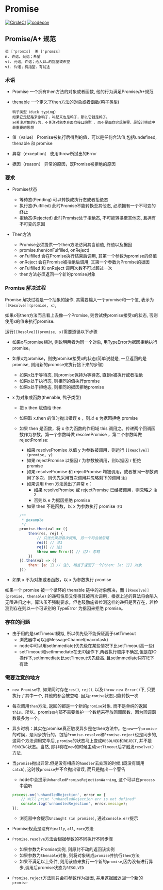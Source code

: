# Promise

[![CircleCI](https://circleci.com/gh/zWingz/Promise.svg?style=svg)](https://circleci.com/gh/zWingz/Promise)
[![codecov](https://codecov.io/gh/zWingz/Promise/branch/master/graph/badge.svg)](https://codecov.io/gh/zWingz/Promise)

## Promise/A+ 规范

```
英 ['prɒmɪs]  美 ['prɑmɪs]
n. 许诺，允诺；希望
vt. 允诺，许诺；给人以…的指望或希望
vi. 许诺；有指望，有前途
```

### 术语

- Promise 一个拥有then方法的对象或者函数, 他的行为满足Promise/A+规范
- thenable 一个定义了then方法的对象或者函数(鸭子类型)

    ``` 
    鸭子类型（duck typing）
    如果它走起路来像鸭子，叫起来也是鸭子，那么它就是鸭子。
    只关注对象的行为，不关注对象本身面向接口编型 ，而不是面向实现编程，是设计模式中最重要的思想
    ```
- 值（value） Promise被执行后得到的值，可以是任何合法值,包括undefined, thenable 和 promise
- 异常（exception） 使用throw所抛出的Error
- 据因（reason） 异常的原因，既Promise被拒绝的原因

### 要求

- Promise状态
    - 等待态(Pending) 可以转换成执行态或者拒绝态
    - 执行态(Fulfilled) 此时Promise不能转换至其他态, 必须拥有一个不可变的终止
    - 拒绝态(Rejected) 此时Promise处于拒绝态, 不可能转换至其他态, 且拥有不可变的原因

- Then方法
    - Promise必须提供一个then方法访问其当前值, 终值以及据因
    - promise.then(onFulfilled, onReject)
    - onFulfilled 会在Promise执行结束后调用, 其第一个参数为promise的终值
    - onReject 会在Promise被拒绝后调用, 其第一个参数为Promise的据因
    - onFulfilled 和 onReject 调用次数不可以超过一次
    - then方法必须返回一个新的promise对象


### Promise 解决过程

Promise 解决过程是一个抽象的操作, 其需要输入一个promise和一个值, 表示为`[[Resolve]](promise, x)`,

如果x有then方法而且看上去像一个Promise, 则尝试使promise接受x的状态, 否则使用x的值来执行promise.


运行`[[Resolve]](promise, x)`需要遵循以下步骤

- 如果x与promise相对, 则说明两者为同一个对象, 用TypeError为据因拒绝执行promise。

- 如果x为promise，则使promise接受x的状态(简单说就是, 一旦返回的是promise, 则用新的promise来执行接下来的步骤)
    - 如果x处于等待态, 则promise保持为等待态, 直到x被执行或者拒绝
    - 如果x处于执行态, 则相同的值执行promise
    - 如果x处于拒绝态, 则相同的据因拒绝promise


- x 为对象或函数(thenable, 鸭子类型)
    - 把 x.then 赋值给 then
    - 如果取 x.then 的值时抛出错误 e ，则以 e 为据因拒绝 promise
    - 如果 then 是函数，将 x 作为函数的作用域 this 调用之。传递两个回调函数作为参数，第一个参数叫做 resolvePromise ，第二个参数叫做 rejectPromise:
        - 如果 resolvePromise 以值 y 为参数被调用，则运行 `[[Resolve]](promise, y)`
        - 如果 rejectPromise 以据因 r 为参数被调用，则以据因 r 拒绝 promise
        - 如果 resolvePromise 和 rejectPromise 均被调用，或者被同一参数调用了多次，则优先采用首次调用并忽略剩下的调用 `注1`
        - 如果调用 then 方法抛出了异常 e：
            - 如果 resolvePromise 或 rejectPromise 已经被调用，则忽略之 `注2`
            - 否则以 e 为据因拒绝 promise
        - 如果 then 不是函数，以 x 为参数执行 promise `注3`
    
        ``` javascript
        /**
         * @example
         */
        promise.then(val => ({
            then(res, rej) {
                // 只优先采用首次调用, 另一个将会被忽略
                res() // 注1
                rej() // 注1
                throw new Error() // 注2: 忽略
            })
        }).then(val => ({
            then: {a: 1} // 注3, 相当于返回了一个{then: {a: 1}} 对象
        }))
        ```
- 如果 x 不为对象或者函数，以 x 为参数执行 promise


如果一个 promise 被一个循环的 thenable 链中的对象解决，而 `[[Resolve]](promise, thenable)` 的递归性质又使得其被再次调用，根据上述的算法将会陷入无限递归之中。算法虽不强制要求，但也鼓励施者检测这样的递归是否存在，若检测到存在则以一个可识别的 TypeError 为据因来拒绝 promise。

### 存在的问题

- 由于用的是setTimeout模拟, 所以优先级不能保证高于setTimeout
    - 浏览器中可以用MessageChannel(macrotask)
    - node中可以用setImmediate(优先级在某些情况下比setTimeout高一些)
    - setTimeout和setImmediate在无IO操作下,两者执行顺序不确定,但是在IO操作下,setImmediate比setTimeout优先级高. 且setImmediate只在IE下有效


### 需要注意的地方

- `new Promise`中, 如果同时存在`res()`, `rej()`, 以及`throw new Error()`下, 只要执行了其中一个, 其他的都会被忽略. 因为`promise`状态只能转换一次

- 每次调用`then`方法, 返回的都是一个新的`promise`对象. 而不是单纯的返回`this`。所以，promise内部不需要维护一个数组来存放回调函数，因为回调函数最多为一个。

- 异步时机：其实在promise真正触发异步是在then方法中。在`new`一个`promise`的时候，是同步执行的，包括`Promise.resolve`和`Promise.reject`也是同步的, 这两个方法调用完毕后, `promise`的状态马上变成`RESOLVED`和`REJECT`, 并不是`PENDING`状态。当然, 除非你在`new`的时候主动`setTimeout`后才触发`resolve()`方法.

- 当`promise`抛出异常.但是没有相应的`handler`去处理的时候.(既没有调用`catch`), 这时候`promise`并不会抛出错误, 而只是抛出一个警告
    - node中会提示`UnhandledPromiseRejectionWarning`, 这个可以在`process`中监听
    
    ```javascript
    process.on('unhandledRejection', error => {
        // Will print "unhandledRejection err is not defined"
        console.log('unhandledRejection', error.message);
    });
    ```
    - 浏览器中会提示`Uncaught (in promise)`, 通过`console.err`提示

- Promise规范是没有`finally`, `all`, `race`方法
- `Promise.resolve`方法会根据参数的不同执行不同步骤
    - 如果参数为Promise实例, 则原封不动的返回该实例
    - 如果参数为`thenable`对象, 则将对象转成`promise`并执行`then`方法
    - 如果不满足以上条件, 则用该值来执行一个新的`promise`,因为没有进行异步,调用后promise状态为`RESOLVED`
- `Promise.reject`方法则只会将参数作为据因, 并用这据因返回一个新的`promise`

